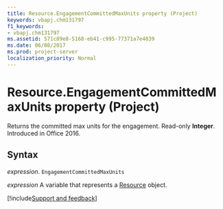 ```yaml
---
title: Resource.EngagementCommittedMaxUnits property (Project)
keywords: vbapj.chm131797
f1_keywords:
- vbapj.chm131797
ms.assetid: 571c89e8-5168-eb41-c995-77371a7e4039
ms.date: 06/08/2017
ms.prod: project-server
localization_priority: Normal
---
```



# Resource.EngagementCommittedMaxUnits property (Project)

Returns the committed max units for the engagement. Read-only  **Integer**. Introduced in Office 2016.


## Syntax

_expression_. `EngagementCommittedMaxUnits`

_expression_ A variable that represents a [Resource](./Project.Resource.md) object.

[!include[Support and feedback](~/includes/feedback-boilerplate.md)]
